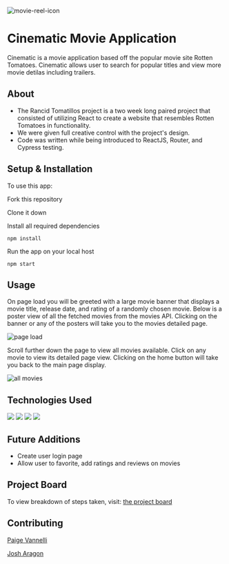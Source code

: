 ![movie-reel-icon](./Rancid-Tomatillos/src/logo.svg)


# Cinematic Movie Application

Cinematic is a movie application based off the popular movie site Rotten Tomatoes. Cinematic allows user to search for popular titles and view more movie detilas including trailers. 


## About
* The Rancid Tomatillos project is a two week long paired project that consisted of utilizing React to create a website that resembles Rotten Tomatoes in functionality.
* We were given full creative control with the project's design. 
* Code was written while being introduced to ReactJS, Router, and Cypress testing. 

## Setup & Installation 

To use this app:

Fork this repository 

Clone it down

Install all required dependencies

`npm install`

Run the app on your local host

`npm start`

## Usage
On page load you will be greeted with a large movie banner that displays a movie title, release date, and rating of a randomly chosen movie. Below is a poster view of all the fetched movies from the movies API. Clicking on the banner or any of the posters will take you to the movies detailed page.

![page load](https://gyazo.com/02e6ae89c516e217a05f191a5294a04e.gif)

Scroll further down the page to view all movies available. Click on any movie to view its detailed page view. Clicking on the home button will take you back to the main page display.

![all movies](https://i.gyazo.com/c4811213ef741aef4be204d9ae903988.gif)

## Technologies Used

![](https://img.shields.io/badge/Code-ReactJS-informational?style=flat&logo=<LOGO_NAME>&logoColor=white&color=2bbc8a)
![](https://img.shields.io/badge/Code-Router-informational?style=flat&logo=<LOGO_NAME>&logoColor=white&color=2bbc8a)
![](https://img.shields.io/badge/Styes-CSS-informational?style=flat&logo=<LOGO_NAME>&logoColor=white&color=2bbc8a)
![](https://img.shields.io/badge/Testing-Cypress-informational?style=flat&logo=<LOGO_NAME>&logoColor=white&color=2bbc8a)

## Future Additions

* Create user login page 
* Allow user to favorite, add ratings and reviews on movies

## Project Board
To view breakdown of steps taken, visit: [the project board](https://trello.com/b/TnDKRO4F/rancid-tomatillos-kanban)


## Contributing

[Paige Vannelli](github.com/paigevannelli)

[Josh Aragon](github.com/josharagon)



